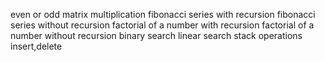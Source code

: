 even or odd
matrix multiplication
fibonacci series with recursion
fibonacci series without recursion
factorial of a number with recursion
factorial of a number without recursion
binary search
linear search
stack operations
insert,delete
